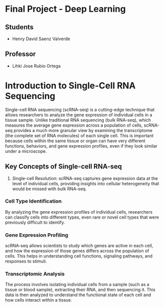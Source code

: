 # Final Project - Deep Learning
## **Students**
- Henry David Saenz Valverde

## **Professor**
- Lihki Jose Rubio Ortega

# Introduction to Single-Cell RNA Sequencing

Single-cell RNA sequencing (scRNA-seq) is a cutting-edge technique that allows researchers to analyze the gene expression of individual cells in a tissue sample. Unlike traditional RNA sequencing (bulk RNA-seq), which measures the average gene expression across a population of cells, scRNA-seq provides a much more granular view by examining the transcriptome (the complete set of RNA molecules) of each single cell. This is important because cells within the same tissue or organ can have very different functions, behaviors, and gene expression profiles, even if they look similar under a microscope.

## Key Concepts of Single-cell RNA-seq

1. Single-cell Resolution: scRNA-seq captures gene expression data at the level of individual cells, providing insights into cellular heterogeneity that would be missed with bulk RNA-seq.

### Cell Type Identification
By analyzing the gene expression profiles of individual cells, researchers can classify cells into different types, even rare or novel cell types that were previously difficult to identify.

### Gene Expression Profiling
scRNA-seq allows scientists to study which genes are active in each cell, and how the expression of those genes differs across the population of cells. This helps in understanding cell functions, signaling pathways, and responses to stimuli.

### Transcriptomic Analysis
The process involves isolating individual cells from a sample (such as a tissue or blood sample), extracting their RNA, and then sequencing it. This data is then analyzed to understand the functional state of each cell and how cells interact within a tissue.



```{tableofcontents}
```
